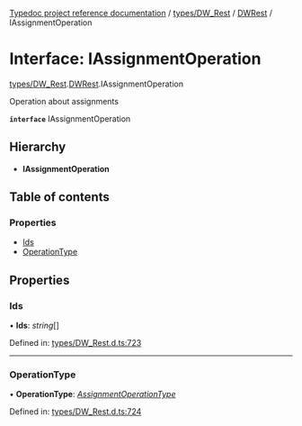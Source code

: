 [Typedoc project reference documentation](../README.md) / [types/DW_Rest](../modules/types_dw_rest.md) / [DWRest](../modules/types_dw_rest.dwrest.md) / IAssignmentOperation

# Interface: IAssignmentOperation

[types/DW_Rest](../modules/types_dw_rest.md).[DWRest](../modules/types_dw_rest.dwrest.md).IAssignmentOperation

Operation about assignments

**`interface`** IAssignmentOperation

## Hierarchy

* **IAssignmentOperation**

## Table of contents

### Properties

- [Ids](types_dw_rest.dwrest.iassignmentoperation.md#ids)
- [OperationType](types_dw_rest.dwrest.iassignmentoperation.md#operationtype)

## Properties

### Ids

• **Ids**: *string*[]

Defined in: [types/DW_Rest.d.ts:723](https://github.com/DocuWare/REST-Sample-TS/blob/6f07cff/src/types/DW_Rest.d.ts#L723)

___

### OperationType

• **OperationType**: [*AssignmentOperationType*](../enums/types_dw_rest.dwrest.assignmentoperationtype.md)

Defined in: [types/DW_Rest.d.ts:724](https://github.com/DocuWare/REST-Sample-TS/blob/6f07cff/src/types/DW_Rest.d.ts#L724)
